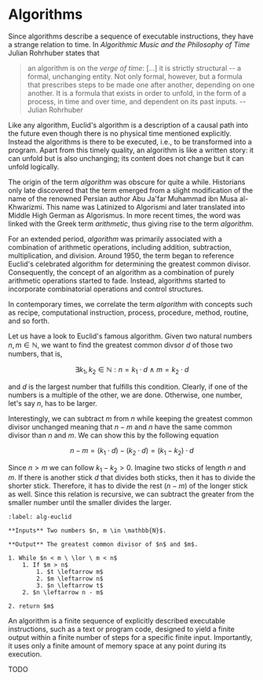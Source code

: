 # Algorithms

Since algorithms describe a sequence of executable instructions, they have a strange relation to time.
In *Algorithmic Music and the Philosophy of Time* Julian Rohrhuber states that

>an algorithm is on the *verge of time*: [...] it is strictly structural -- a formal, unchanging entity. Not only formal, however, but a formula that prescribes steps to be made one after another, depending on one another. It is a formula that exists in order to unfold, in the form of a process, in time and over time, and dependent on its past inputs. -- Julian Rohrhuber

Like any algorithm, Euclid's algorithm is a description of a causal path into the future even though there is no physical time mentioned explicitly.
Instead the algorithms is there to be executed, i.e., to be transformed into a program.
Apart from this timely quality, an algorithm is like a written story: it can unfold but is also unchanging; its content does not change but it can unfold logically. 

The origin of the term *algorithm* was obscure for quite a while.
Historians only late discovered that the term emerged from a slight modification of the name of the renowned Persian author Abu Ja'far Muhammad ibn Musa al-Khwarizmi. 
This name was Latinized to Algorismi and later translated into Middle High German as Algorismus. 
In more recent times, the word was linked with the Greek term *arithmetic*, thus giving rise to the term *algorithm*.

For an extended period, *algorithm* was primarily associated with a combination of arithmetic operations, including addition, subtraction, multiplication, and division. 
Around 1950, the term began to reference Euclid's celebrated algorithm for determining the greatest common divisor.
Consequently, the concept of an algorithm as a combination of purely arithmetic operations started to fade.
Instead, algorithms started to incorporate combinatorial operations and control structures.

In contemporary times, we correlate the term *algorithm* with concepts such as recipe, computational instruction, process, procedure, method, routine, and so forth.

Let us have a look to Euclid's famous algorithm.
Given two natural numbers $n, m \in \mathbb{N}$, we want to find the greatest common divsor $d$ of those two numbers, that is,

$$\exists k_1, k_2 \in \mathbb{N} : n = k_1 \cdot d \ \land \ m = k_2 \cdot d$$

and $d$ is the largest number that fulfills this condition.
Clearly, if one of the numbers is a multiple of the other, we are done.
Otherwise, one number, let's say $n$, has to be larger.

Interestingly, we can subtract $m$ from $n$ while keeping the greatest common divisor unchanged meaning that $n-m$ and $n$ have the same common divisor than $n$ and $m$.
We can show this by the following equation

$$n-m = (k_1 \cdot d) - (k_2 \cdot d) = (k_1 - k_2) \cdot d$$

Since $n > m$ we can follow $k_1 - k_2 > 0$.
Imagine two sticks of length $n$ and $m$.
If there is another stick $d$ that divides both sticks, then it has to divide the shorter stick.
Therefore, it has to divide the rest ($n-m$) of the longer stick as well.
Since this relation is recursive, we can subtract the greater from the smaller number until the smaller divides the larger.

```{prf:algorithm} Eucld's Algorithm
:label: alg-euclid

**Inputs** Two numbers $n, m \in \mathbb{N}$.

**Output** The greatest common divisor of $n$ and $m$.

1. While $n < m \ \lor \ m < n$
    1. If $m > n$
        1. $t \leftarrow m$
        2. $m \leftarrow n$
        3. $n \leftarrow t$
    2. $n \leftarrow n - m$
	
2. return $m$
```

An algorithm is a finite sequence of explicitly described executable instructions, such as a text or program code, designed to yield a finite output within a finite number of steps for a specific finite input.
Importantly, it uses only a finite amount of memory space at any point during its execution.





TODO